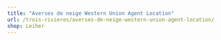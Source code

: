 ```yaml
---
title: "Averses de neige Western Union Agent Location"
url: /trois-rivieres/averses-de-neige-western-union-agent-location/
shop: Leiher
---
```

